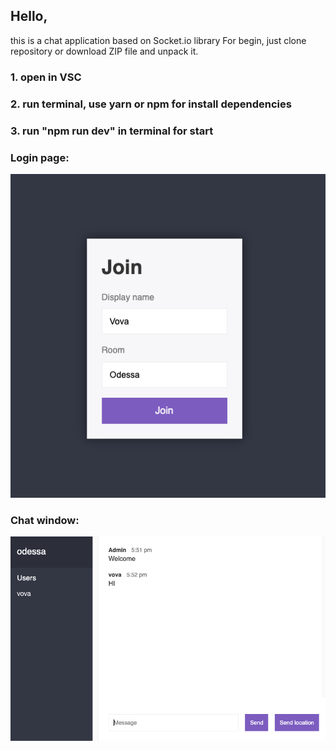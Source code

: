 ## Hello, 
this is a chat application based on Socket.io library
For begin, just clone repository or download ZIP file and unpack it.

### 1. open in VSC
### 2. run terminal, use yarn or npm for install dependencies
### 3. run "npm run dev" in terminal for start

### Login page:

![Login page](https://github.com/masson-js/images-m12/blob/main/Chat_1.png?raw=true)

### Chat window:

![Login page](https://github.com/masson-js/images-m12/blob/main/chat_2.png?raw=true)
